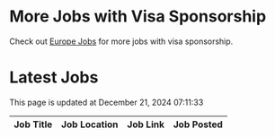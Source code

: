 # More Jobs with Visa Sponsorship

Check out [Europe Jobs](https://github.com/sureshparimi/europejobs#latest-jobs) for more jobs with visa sponsorship.

# Latest Jobs

This page is updated at December 21, 2024 07:11:33

| Job Title | Job Location | Job Link | Job Posted |
| --- | --- | --- | --- |
